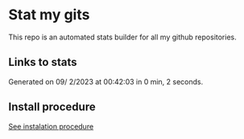 # Stat my gits

This repo is an automated stats builder for all my github repositories.

## Links to stats


Generated on 09/ 2/2023 at 00:42:03 in 0 min, 2 seconds.

## Install procedure

[See instalation procedure](./src/install.md)
